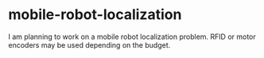 # mobile-robot-localization
I am planning to work on a mobile robot localization problem. RFID or motor encoders may be used depending on the budget.
